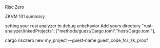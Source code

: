 Risc Zero

ZKVM 101 summary 

setting your rust analyzer to debug unbehavior 
Add yours directory 
  "rust-analyzer.linkedProjects": ["methods/guest/Cargo.toml","host/Cargo.toml"],


cargo risczero new my_project --guest-name guest_code_for_zk_proof

